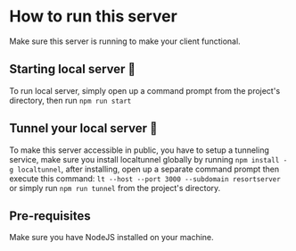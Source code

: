 
# How to run this server  
Make sure this server is running to make your client functional. 

## Starting local server 🚀  
To run local server, simply open up a command prompt from the project's directory, then run `npm run start`  

## Tunnel your local server 🚀 
To make this server accessible in public, you have to setup a tunneling service, make sure you install localtunnel globally by running `npm install -g localtunnel`, after installing, open up a separate command prompt then execute this command: `lt --host --port 3000 --subdomain resortserver` or simply run `npm run tunnel` from the project's directory.
    
## Pre-requisites
Make sure you have NodeJS installed on your machine.
